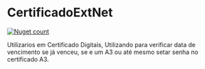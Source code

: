 # CertificadoExtNet


[![Nuget count](http://img.shields.io/nuget/v/CertificadoExtNet.svg)](https://www.nuget.org/packages/CertificadoExtNet/)


Utilizarios em Certificado Digitais, Utilizando para verificar data de vencimento se já venceu, se e um A3 ou até mesmo setar senha no certificado A3.
